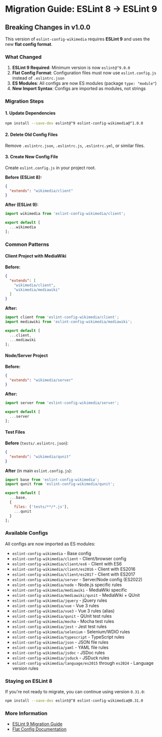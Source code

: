 # Migration Guide: ESLint 8 → ESLint 9

## Breaking Changes in v1.0.0

This version of `eslint-config-wikimedia` requires **ESLint 9** and uses the new **flat config format**.

### What Changed

1. **ESLint 9 Required**: Minimum version is now `eslint@^9.0.0`
2. **Flat Config Format**: Configuration files must now use `eslint.config.js` instead of `.eslintrc.json`
3. **ES Modules**: All configs are now ES modules (package `type: "module"`)
4. **New Import Syntax**: Configs are imported as modules, not strings

### Migration Steps

#### 1. Update Dependencies

```bash
npm install --save-dev eslint@^9 eslint-config-wikimedia@^1.0.0
```

#### 2. Delete Old Config Files

Remove `.eslintrc.json`, `.eslintrc.js`, `.eslintrc.yml`, or similar files.

#### 3. Create New Config File

Create `eslint.config.js` in your project root.

**Before (ESLint 8):**
```json
{
  "extends": "wikimedia/client"
}
```

**After (ESLint 9):**
```javascript
import wikimedia from 'eslint-config-wikimedia/client';

export default [
  ...wikimedia
];
```

### Common Patterns

#### Client Project with MediaWiki

**Before:**
```json
{
  "extends": [
    "wikimedia/client",
    "wikimedia/mediawiki"
  ]
}
```

**After:**
```javascript
import client from 'eslint-config-wikimedia/client';
import mediawiki from 'eslint-config-wikimedia/mediawiki';

export default [
  ...client,
  ...mediawiki
];
```

#### Node/Server Project

**Before:**
```json
{
  "extends": "wikimedia/server"
}
```

**After:**
```javascript
import server from 'eslint-config-wikimedia/server';

export default [
  ...server
];
```

#### Test Files

**Before** (`tests/.eslintrc.json`):
```json
{
  "extends": "wikimedia/qunit"
}
```

**After** (in main `eslint.config.js`):
```javascript
import base from 'eslint-config-wikimedia';
import qunit from 'eslint-config-wikimedia/qunit';

export default [
  ...base,
  {
    files: ['tests/**/*.js'],
    ...qunit
  }
];
```

### Available Configs

All configs are now imported as ES modules:

- `eslint-config-wikimedia` - Base config
- `eslint-config-wikimedia/client` - Client/browser config
- `eslint-config-wikimedia/client/es6` - Client with ES6
- `eslint-config-wikimedia/client/es2016` - Client with ES2016
- `eslint-config-wikimedia/client/es2017` - Client with ES2017
- `eslint-config-wikimedia/server` - Server/Node config (ES2022)
- `eslint-config-wikimedia/node` - Node.js specific rules
- `eslint-config-wikimedia/mediawiki` - MediaWiki specific
- `eslint-config-wikimedia/mediawiki/qunit` - MediaWiki + QUnit
- `eslint-config-wikimedia/jquery` - jQuery rules
- `eslint-config-wikimedia/vue` - Vue 3 rules
- `eslint-config-wikimedia/vue3` - Vue 3 rules (alias)
- `eslint-config-wikimedia/qunit` - QUnit test rules
- `eslint-config-wikimedia/mocha` - Mocha test rules
- `eslint-config-wikimedia/jest` - Jest test rules
- `eslint-config-wikimedia/selenium` - Selenium/WDIO rules
- `eslint-config-wikimedia/typescript` - TypeScript rules
- `eslint-config-wikimedia/json` - JSON file rules
- `eslint-config-wikimedia/yaml` - YAML file rules
- `eslint-config-wikimedia/jsdoc` - JSDoc rules
- `eslint-config-wikimedia/jsduck` - JSDuck rules
- `eslint-config-wikimedia/language/es2015` through `es2024` - Language version rules

### Staying on ESLint 8

If you're not ready to migrate, you can continue using version `0.31.0`:

```bash
npm install --save-dev eslint@^8 eslint-config-wikimedia@0.31.0
```

### More Information

- [ESLint 9 Migration Guide](https://eslint.org/docs/latest/use/migrate-to-9.0.0)
- [Flat Config Documentation](https://eslint.org/docs/latest/use/configure/configuration-files)

